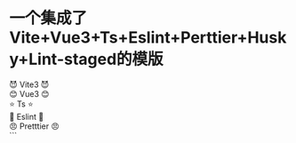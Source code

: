 <h1>一个集成了Vite+Vue3+Ts+Eslint+Perttier+Husky+Lint-staged的模版</h1>
😈 Vite3 😈<br>
😊️ Vue3  😊️<br>
⭐  Ts     ⭐<br>
👑 Eslint  👑<br>
😠 Pretttier 😠<br>
```
